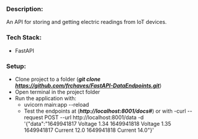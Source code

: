 ### Description:
An API for storing and getting electric readings from IoT devices.


### Tech Stack:
- FastAPI

### Setup:
- Clone project to a folder (_**git clone https://github.com/frchaves/FastAPI-DataEndpoints.git**_)
- Open terminal in the project folder
- Run the application with:
  - uvicorn main:app --reload
  - Test the endpoints at (_**http://localhost:8001/docs#**_)
  or with
  -curl --request POST --url http://localhost:8001/data -d '{"data":"1649941817 Voltage 1.34 1649941818 Voltage 1.35 1649941817 Current 12.0 1649941818 Current 14.0"}'
